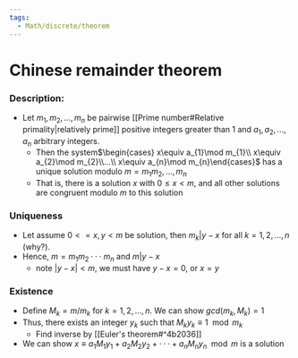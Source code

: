 ```yaml
---
tags:
  - Math/discrete/theorem
---
```

# Chinese remainder theorem
### Description:
- Let $m_{1}, m_{2}, ...,m_{n}$ be pairwise [[Prime number#Relative primality|relatively prime]] positive integers greater than 1 and  $a_{1},a_{2},...,a_{n}$ arbitrary integers. 
	- Then the system$\begin{cases} x\equiv a_{1}\mod m_{1}\\ x\equiv a_{2}\mod m_{2}\\...\\ x\equiv a_{n}\mod m_{n}\end{cases}$ has a unique solution modulo $m=m_{1}m_{2},...,m_{n}$
	- That is, there is a solution $x$ with $0 ≤ x < m$, and all other solutions are congruent modulo $m$ to this solution
### Uniqueness
- Let assume $0 <= x, y < m$ be solution, then $m_k |y − x \text{ for all }  k = 1, 2, . . . , n$ (why?).
- Hence, $m = m_{1}m_{2} · · · m_{n}$ and $m|y − x$
	- note $|y − x| < m$, we must have $y − x = 0$, or $x = y$
<!--ID: 1708098041467-->

### Existence
- Define $M_{k} = m/m_{k}$ for $k = 1, 2, . . . , n$. We can show $gcd(m_k , M_k ) = 1$
- Thus, there exists an integer $y_{k}$ such that $M_{k} y_{k} ≡ 1 \mod m_{k}$ 
	- Find inverse by [[Euler's theorem#^4b2036]]
- We can show $x \equiv a_1M_1y_1 + a_2M_2y_2 + · · · + a_nM_ny_{n}\mod m$ is a solution
<!--ID: 1708098041470-->
